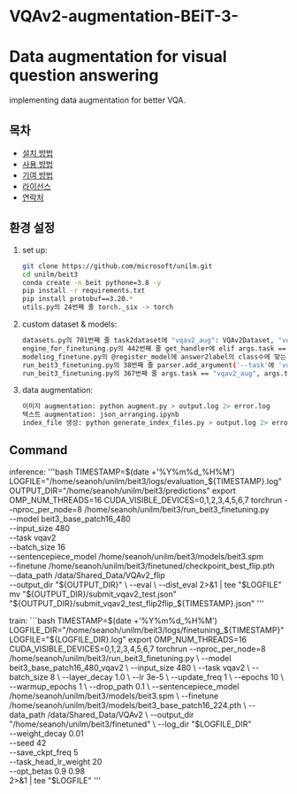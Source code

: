 # VQAv2-augmentation-BEiT-3-

# Data augmentation for visual question answering

implementing data augmentation for better VQA.

## 목차

- [설치 방법](#설치-방법)
- [사용 방법](#사용-방법)
- [기여 방법](#기여-방법)
- [라이선스](#라이선스)
- [연락처](#연락처)

## 환경 설정

1. set up:
    ```bash
    git clone https://github.com/microsoft/unilm.git
    cd unilm/beit3
    conda create -n beit pythone=3.8 -y
    pip install -r requirements.txt
    pip install protobuf==3.20.*
    utils.py의 24번째 줄 torch._six -> torch
    ```
2. custom dataset & models:
    ```bash
    datasets.py의 701번째 줄 task2dataset에 "vqav2_aug": VQAv2Dataset, "vqav2_flip": VQAv2Dataset, 추가
    engine_for_finetuning.py의 442번째 줄 get_handler에 elif args.task == "vqav2" or args.task == "vqav2_aug" or args.task == "vqav2_flip"
    modeling_finetune.py의 @register_model에 answer2label의 class수에 맞는 num_classes 할당한 모델들 추가
    run_beit3_finetuning.py의 38번째 줄 parser.add_argument('--task'에 'vqav2_aug', 'vqav2_flip', 추가
    run_beit3_finetuning.py의 367번째 줄 args.task == "vqav2_aug", args.task == "vqav2_flip" 추가
    ```
3. data augmentation:
    ```bash
    이미지 augmentation: python augment.py > output.log 2> error.log
    텍스트 augmentation: json_arranging.ipynb
    index_file 생성: python generate_index_files.py > output.log 2> error.log
    ```

## Command

inference:
    '''bash
    TIMESTAMP=$(date +'%Y%m%d_%H%M')
    LOGFILE="/home/seanoh/unilm/beit3/logs/evaluation_${TIMESTAMP}.log"
    OUTPUT_DIR="/home/seanoh/unilm/beit3/predictions"
    export OMP_NUM_THREADS=16
    CUDA_VISIBLE_DEVICES=0,1,2,3,4,5,6,7 torchrun --nproc_per_node=8 /home/seanoh/unilm/beit3/run_beit3_finetuning.py \
        --model beit3_base_patch16_480 \
        --input_size 480 \
        --task vqav2 \
        --batch_size 16 \
        --sentencepiece_model /home/seanoh/unilm/beit3/models/beit3.spm \
        --finetune /home/seanoh/unilm/beit3/finetuned/checkpoint_best_flip.pth \
        --data_path /data/Shared_Data/VQAv2_flip \
        --output_dir "${OUTPUT_DIR}" \
        --eval \
        --dist_eval 2>&1 | tee "$LOGFILE"
    mv "${OUTPUT_DIR}/submit_vqav2_test.json" "${OUTPUT_DIR}/submit_vqav2_test_flip2flip_${TIMESTAMP}.json"
    '''
    
train:
    ```bash
    TIMESTAMP=$(date +'%Y%m%d_%H%M')
    LOGFILE_DIR="/home/seanoh/unilm/beit3/logs/finetuning_${TIMESTAMP}"
    LOGFILE="${LOGFILE_DIR}.log"
    export OMP_NUM_THREADS=16
    CUDA_VISIBLE_DEVICES=0,1,2,3,4,5,6,7 torchrun --nproc_per_node=8 /home/seanoh/unilm/beit3/run_beit3_finetuning.py \
        --model beit3_base_patch16_480_vqav2 \
        --input_size 480 \
        --task vqav2 \
        --batch_size 8 \
        --layer_decay 1.0 \
        --lr 3e-5 \
        --update_freq 1 \
        --epochs 10 \
        --warmup_epochs 1 \
        --drop_path 0.1 \
        --sentencepiece_model /home/seanoh/unilm/beit3/models/beit3.spm \
        --finetune /home/seanoh/unilm/beit3/models/beit3_base_patch16_224.pth \
        --data_path /data/Shared_Data/VQAv2 \
        --output_dir "/home/seanoh/unilm/beit3/finetuned" \
        --log_dir "$LOGFILE_DIR" \
        --weight_decay 0.01 \
        --seed 42 \
        --save_ckpt_freq 5 \
        --task_head_lr_weight 20 \
        --opt_betas 0.9 0.98 \
    2>&1 | tee "$LOGFILE"
    '''
